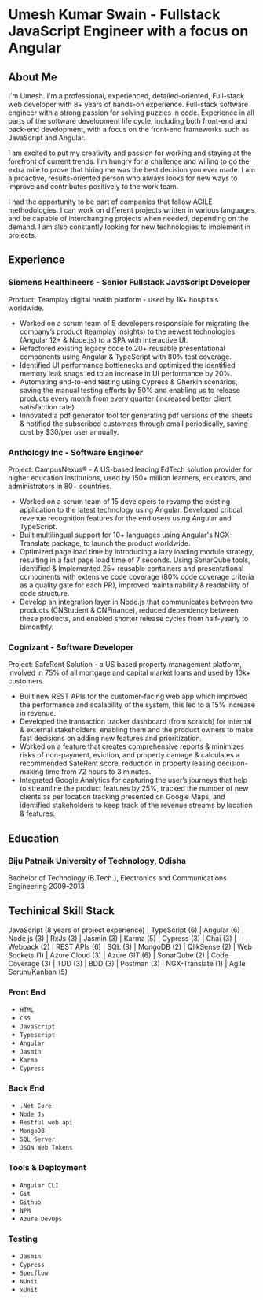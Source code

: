 # Umesh Kumar Swain - Fullstack JavaScript Engineer with a focus on Angular

## About Me

I'm Umesh. I'm a professional, experienced, detailed-oriented, Full-stack web developer with 8+ years of hands-on experience. Full-stack software engineer with a strong passion for solving puzzles in code. Experience in all parts of the software development life cycle, including both front-end and back-end development, with a focus on the front-end frameworks such as JavaScript and Angular.</p>

I am excited to put my creativity and passion for working and staying at the forefront of current trends. I'm hungry for a challenge and willing to go the extra mile to prove that hiring me was the best decision you ever made. I am a proactive, results-oriented person who always looks for new ways to improve and contributes positively to the work team.</p>

I had the opportunity to be part of companies that follow AGILE methodologies. I can work on different projects written in various languages and be capable of interchanging projects when needed, depending on the demand. I am also constantly looking for new technologies to implement in projects. </p>

## Experience

### Siemens Healthineers - Senior Fullstack JavaScript Developer
Product: Teamplay digital health platform - used by 1K+ hospitals worldwide. 
- Worked on a scrum team of 5 developers responsible for migrating the company’s product (teamplay insights) to the newest technologies (Angular 12+ & Node.js) to a   SPA with interactive UI.	
- Refactored existing legacy code to 20+ reusable presentational components using Angular & TypeScript with 80% test coverage.
- Identified UI performance bottlenecks and optimized the identified memory leak snags led to an increase in UI performance by 20%.
- Automating end-to-end testing using Cypress & Gherkin scenarios, saving the manual testing efforts by 50% and enabling us to release products every month from every quarter (increased better client satisfaction rate). 
- Innovated a pdf generator tool for generating pdf versions of the sheets & notified the subscribed customers through email periodically, saving cost by $30/per user annually.


### Anthology Inc  - Software Engineer
Project: CampusNexus® - A US-based leading EdTech solution provider for higher education institutions, used by 150+ million learners, educators, and administrators in 80+ countries.
- Worked on a scrum team of 15 developers to revamp the existing application to the latest technology using Angular. Developed critical revenue recognition features for the end users using Angular and TypeScript.
- Built multilingual support for 10+ languages using Angular's NGX-Translate package, to launch the product worldwide. 
- Optimized page load time by introducing a lazy loading module strategy, resulting in a fast page load time of 7 seconds.
Using SonarQube tools, identified & Implemented 25+ reusable containers and presentational components with extensive code coverage (80% code coverage criteria as a quality gate for each PR), improved maintainability & readability of code structure.
- Develop an integration layer in Node.js that communicates between two products (CNStudent & CNFinance), reduced dependency between these products, and enabled shorter release cycles from half-yearly to bimonthly. 


### Cognizant - Software Developer
Project: SafeRent Solution - a US based property management platform, involved in 75% of all mortgage and capital market loans and used by 10k+ customers.
- Built new REST APIs for the customer-facing web app which improved the performance and scalability of the system, this led to a 15% increase in revenue. 
- Developed the transaction tracker dashboard (from scratch) for internal & external stakeholders, enabling them and the product owners to make fast decisions on adding new features and prioritization.
- Worked on a feature that creates comprehensive reports & minimizes risks of non-payment, eviction, and property damage & calculates a recommended SafeRent score, reduction in property leasing decision-making time from 72 hours to 3 minutes.
- Integrated Google Analytics for capturing the user’s journeys that help to streamline the product features by 25%, tracked the number of new clients as per location tracking presented on Google Maps, and identified stakeholders to keep track of the revenue streams by location & features.


## Education

### Biju Patnaik University of Technology, Odisha
Bachelor of Technology (B.Tech.), Electronics and Communications Engineering
2009-2013

## Techinical Skill Stack
JavaScript (8 years of project experience) | TypeScript (6) | Angular (6) | Node.js (3) | RxJs (3) | Jasmin (3) | Karma (5) | Cypress (3) | Chai (3) | Webpack (2) | REST APIs (6) | SQL (8) | MongoDB (2) | QlikSense (2) | Web Sockets (1) | Azure Cloud (3) | Azure GIT (6) | SonarQube (2) | Code Coverage (3) | TDD (3) | BDD (3) | Postman (3) | NGX-Translate (1) | Agile Scrum/Kanban (5)

### Front End

- `HTML` 
- `CSS`  
- `JavaScript` 
- `Typescript`
- `Angular`
- `Jasmin` 
- `Karma`
- `Cypress`

### Back End

- `.Net Core`  
- `Node Js`
- `Restful web api`
- `MongoDB` 
- `SQL Server`
- `JSON Web Tokens`

### Tools & Deployment

- `Angular CLI`
- `Git`
- `Github`
- `NPM`
- `Azure DevOps`

### Testing

- `Jasmin`
- `Cypress`
- `Specflow` 
- `NUnit`
- `xUnit`


